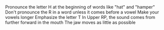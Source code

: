 Pronounce the letter H at the beginning of words like "hat" and "hamper"
Don't pronounce the R in a word unless it comes before a vowel
Make your vowels longer
Emphasize the letter T
In Upper RP, the sound comes from further forward in the mouth
The jaw moves as little as possible
